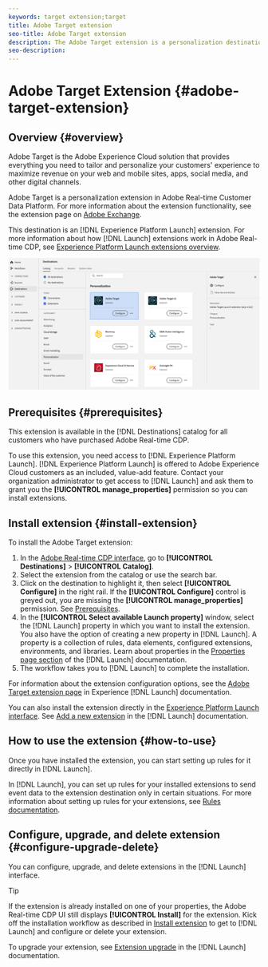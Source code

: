 ```yaml
---
keywords: target extension;target
title: Adobe Target extension
seo-title: Adobe Target extension
description: The Adobe Target extension is a personalization destination in Adobe Real-time Customer Data Platform. For more information about the extension functionality, see the extension page on Adobe Exchange.
seo-description: 
---
```


# Adobe Target Extension {#adobe-target-extension}

## Overview {#overview}

Adobe Target is the Adobe Experience Cloud solution that provides everything you need to tailor and personalize your customers' experience to maximize revenue on your web and mobile sites, apps, social media, and other digital channels.

Adobe Target is a personalization extension in Adobe Real-time Customer Data Platform. For more information about the extension functionality, see the extension page on [Adobe Exchange](https://exchange.adobe.com/experiencecloud.details.100162.html).

This destination is an [!DNL Experience Platform Launch] extension. For more information about how [!DNL Launch] extensions work in Adobe Real-time CDP, see [Experience Platform Launch extensions overview](/help/rtcdp/destinations/experience-platform-launch-extensions.md).

![Adobe Target extension](/help/rtcdp/destinations/assets/adobe-target-extension.png)

## Prerequisites {#prerequisites}

This extension is available in the [!DNL Destinations] catalog for all customers who have purchased Adobe Real-time CDP.

To use this extension, you need access to [!DNL Experience Platform Launch]. [!DNL Experience Platform Launch] is offered to Adobe Experience Cloud customers as an included, value-add feature. Contact your organization administrator to get access to [!DNL Launch] and ask them to grant you the **[!UICONTROL manage_properties]** permission so you can install extensions.

## Install extension {#install-extension}

To install the Adobe Target extension:

1. In the [Adobe Real-time CDP interface](http://platform.adobe.com/), go to **[!UICONTROL Destinations]** > **[!UICONTROL Catalog]**.
2. Select the extension from the catalog or use the search bar.
3. Click on the destination to highlight it, then select **[!UICONTROL Configure]** in the right rail. If the **[!UICONTROL Configure]** control is greyed out, you are missing the **[!UICONTROL manage_properties]** permission. See [Prerequisites](#prerequisites).
4. In the **[!UICONTROL Select available Launch property]** window, select the [!DNL Launch] property in which you want to install the extension. You also have the option of creating a new property in [!DNL Launch]. A property is a collection of rules, data elements, configured extensions, environments, and libraries. Learn about properties in the [Properties page section](https://docs.adobe.com/content/help/en/launch/using/reference/admin/companies-and-properties.html#properties-page) of the [!DNL Launch] documentation.
5. The workflow takes you to [!DNL Launch] to complete the installation. 

For information about the extension configuration options, see the [Adobe Target extension page](https://docs.adobe.com/content/help/en/launch/using/extensions-ref/adobe-extension/target-extension/overview.html) in Experience [!DNL Launch] documentation.

You can also install the extension directly in the [Experience Platform Launch interface](https://launch.adobe.com/). See [Add a new extension](https://docs.adobe.com/content/help/en/launch/using/reference/manage-resources/extensions/overview.html#add-a-new-extension) in the [!DNL Launch] documentation.


## How to use the extension {#how-to-use}

Once you have installed the extension, you can start setting up rules for it directly in [!DNL Launch].

In [!DNL Launch], you can set up rules for your installed extensions to send event data to the extension destination only in certain situations. For more information about setting up rules for your extensions, see [Rules documentation](https://docs.adobe.com/help/en/launch/using/reference/manage-resources/rules.html).

## Configure, upgrade, and delete extension {#configure-upgrade-delete}

You can configure, upgrade, and delete extensions in the [!DNL Launch] interface.

>[!TIP]
>
>If the extension is already installed on one of your properties, the Adobe Real-time CDP UI still displays **[!UICONTROL Install]** for the extension. Kick off the installation workflow as described in [Install extension](#install-extension) to get to [!DNL Launch] and configure or delete your extension.

To upgrade your extension, see [Extension upgrade](https://docs.adobe.com/content/help/en/launch/using/reference/manage-resources/extensions/extension-upgrade.html) in the [!DNL Launch] documentation.
